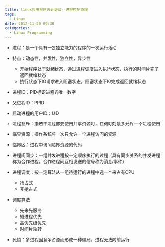 ```yaml
---
title: linux应用程序设计基础--进程控制原理
tags:
  - Linux
date: 2012-11-20 09:30
categories:
  - Linux Programming
---
```


- 进程：是一个具有一定独立能力的程序的一次运行活动
- 特点：动态性，并发性，独立性，异步性
    - 开始程序处于就绪状态，通过进程调度进入执行状态，执行的时间片完了返回就绪状态
    - 执行状态下IO请求进入阻塞状态，阻塞状态下IO完成返回就绪状态

- 进程ID：PID标识进程的唯一数字
- 父进程ID：PPID
- 启动进程的用户ID：UID

<!-- more -->

- 进程互斥：指若干进程都要使用共享资源时，任何时刻最多允许一个进程使用

- 临界资源：操作系统将一次只允许一个进程访问的资源

- 临界区：进程中访问临界资源的代码

- 进程间同步：一组并发进程按一定顺序执行的过程（具有同步关系的并发进程称为合作进程，合作进程间互相发送的信号称为消息/事件）

- 进程调度：按一定算法从一组待运行的进程中选一个来占有CPU
    - 抢占式
    - 非抢占式

- 调度算法
    - 先来先服务
    - 短进程优先
    - 高优先级优先
    - 时间片轮转

- 死锁：多进程因竞争资源而形成一种僵局，进程无法向前运行
